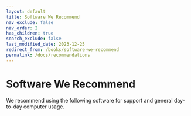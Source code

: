 ```yaml
---
layout: default
title: Software We Recommend
nav_exclude: false
nav_order: 2
has_children: true
search_exclude: false
last_modified_date: 2023-12-25
redirect_from: /books/software-we-recommend
permalink: /docs/recommendations
---
```


# Software We Recommend
We recommend using the following software for support and general day-to-day computer usage.
